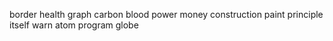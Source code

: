 border health graph carbon blood power money construction paint principle itself warn atom program globe